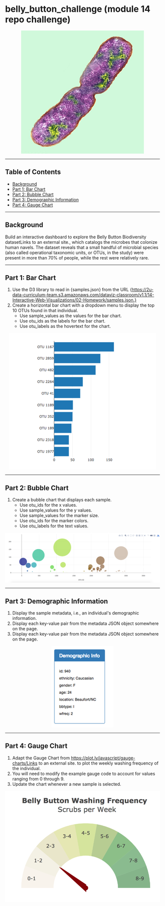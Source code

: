 # belly_button_challenge (module 14 repo challenge)

<p align="center">
<img src="Images/bacteria.jpg" alt="bacteria" >
</p>
  
---
## Table of Contents

- [Background](#background)
- [Part 1: Bar Chart](#bar)
- [Part 2: Bubble Chart](#bubble)
- [Part 3: Demographic Information](#demographic)
- [Part 4: Gauge Chart](#gauge)

---
## Background <a name="background"></a>

Build an interactive dashboard to explore the Belly Button Biodiversity datasetLinks to an external site., which catalogs the microbes that colonize human navels.
The dataset reveals that a small handful of microbial species (also called operational taxonomic units, or OTUs, in the study) were present in more than 70% of people, while the rest were relatively rare.

---
## Part 1: Bar Chart <a name="bar"></a>

  1. Use the D3 library to read in {samples.json} from the URL {https://2u-data-curriculum-team.s3.amazonaws.com/dataviz-classroom/v1.1/14-Interactive-Web-Visualizations/02-Homework/samples.json.}
  2. Create a horizontal bar chart with a dropdown menu to display the top 10 OTUs found in that individual.
      -  Use sample_values as the values for the bar chart.
      -  Use otu_ids as the labels for the bar chart.
      -  Use otu_labels as the hovertext for the chart.
     
<p align="center">
<img src="Images/hw01.png" alt="bar_chart="500" >
</p>

---
## Part 2: Bubble Chart <a name="bubble"></a>
1. Create a bubble chart that displays each sample. 
      -  Use otu_ids for the x values.
      -  Use sample_values for the y values.
      -  Use sample_values for the marker size.
      -  Use otu_ids for the marker colors.
      -  Use otu_labels for the text values.

<p align="center">
<img src="Images/bubble_chart.png" alt="bubble_chart" >
</p>

---
## Part 3: Demographic Information <a name="demographic"></a>      
1. Display the sample metadata, i.e., an individual's demographic information.
2. Display each key-value pair from the metadata JSON object somewhere on the page.
3. Display each key-value pair from the metadata JSON object somewhere on the page.

  <p align="center">
<img src="Images/hw03.png" alt="demographic_chart" >
</p>

---
## Part 4: Gauge Chart <a name="gauge"></a>   

1. Adapt the Gauge Chart from https://plot.ly/javascript/gauge-charts/Links to an external site. to plot the weekly washing frequency of the individual.
2. You will need to modify the example gauge code to account for values ranging from 0 through 9.
3. Update the chart whenever a new sample is selected.

<p align="center">
<img src="Images/gauge.png" alt="gauge_chart" >
</p>
